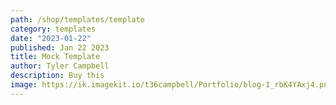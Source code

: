 ```yaml
---
path: /shop/templates/template
category: templates
date: "2023-01-22"
published: Jan 22 2023
title: Mock Template
author: Tyler Campbell
description: Buy this
image: https://ik.imagekit.io/t36campbell/Portfolio/blog-1_rbK4YAxj4.png
---
```

